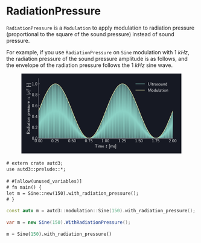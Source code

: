 # RadiationPressure

`RadiationPressure` is a `Modulation` to apply modulation to radiation pressure (proportional to the square of the sound pressure) instead of sound pressure.

For example, if you use `RadiationPressure` on `Sine` modulation with $\SI{1}{kHz}$, the radiation pressure of the sound pressure amplitude is as follows, and the envelope of the radiation pressure follows the $\SI{1}{kHz}$ sine wave.

<figure>
  <img src="../../fig/Users_Manual/sine_1k_mod_rad.png"/>
</figure>

```rust,edition2021
# extern crate autd3;
use autd3::prelude::*;

# #[allow(unused_variables)]
# fn main() {
let m = Sine::new(150).with_radiation_pressure();
# }
```

```cpp
const auto m = autd3::modulation::Sine(150).with_radiation_pressure();
```

```cs
var m = new Sine(150).WithRadiationPressure();
```

```python
m = Sine(150).with_radiation_pressure()
```
